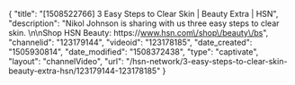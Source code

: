 {
    "title": "[1508522766] 3 Easy Steps to Clear Skin | Beauty Extra | HSN",
    "description": "Nikol Johnson is sharing with us three easy steps to clear skin. \n\nShop HSN Beauty: https:\/\/www.hsn.com\/shop\/beauty\/bs",
    "channelid": "123179144",
    "videoid": "123178185",
    "date_created": "1505930814",
    "date_modified": "1508372438",
    "type": "captivate",
    "layout": "channelVideo",
    "url": "\/hsn-network\/3-easy-steps-to-clear-skin-beauty-extra-hsn\/123179144-123178185"
}